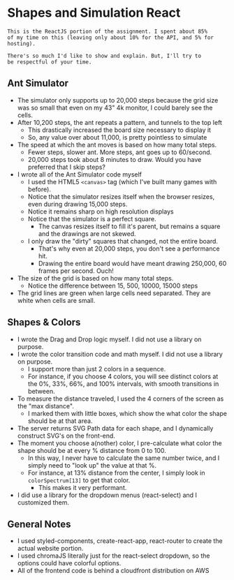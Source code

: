 # Shapes and Simulation React

```
This is the ReactJS portion of the assignment. I spent about 85%
of my time on this (leaving only about 10% for the API, and 5% for hosting).

There's so much I'd like to show and explain. But, I'll try to
be respectful of your time.
```

## Ant Simulator
- The simulator only supports up to 20,000 steps because the grid size was so small that even on my 43" 4k monitor, I could barely see the cells.
- After 10,200 steps, the ant repeats a pattern, and tunnels to the top left
  - This drastically increased the board size necessary to display it
  - So, any value over about 11,000, is pretty pointless to simulate
- The speed at which the ant moves is based on how many total steps.
  - Fewer steps, slower ant. More steps, ant goes up to 60/second.
  - 20,000 steps took about 8 minutes to draw. Would you have preferred that I skip steps?
- I wrote all of the Ant Simulator code myself
  - I used the HTML5 `<canvas>` tag (which I've built many games with before).
  - Notice that the simulator resizes itself when the browser resizes, even during drawing 15,000 steps.
  - Notice it remains sharp on high resolution displays
  - Notice that the simulator is a perfect square.
    - The canvas resizes itself to fill it's parent, but remains a square and the drawings are not skewed.
  - I only draw the "dirty" squares that changed, not the entire board.
    - That's why even at 20,000 steps, you don't see a performance hit.
    - Drawing the entire board would have meant drawing 250,000, 60 frames per second. Ouch!
- The size of the grid is based on how many total steps.
  - Notice the difference between 15, 500, 10000, 15000 steps
- The grid lines are green when large cells need separated. They are white when cells are small.

## Shapes & Colors
- I wrote the Drag and Drop logic myself. I did not use a library on purpose.
- I wrote the color transition code and math myself. I did not use a library on purpose.
  - I support more than just 2 colors in a sequence.
  - For instance, if you choose 4 colors, you will see distinct colors at the 0%, 33%, 66%, and 100% intervals, with smooth transitions in between.
- To measure the distance traveled, I used the 4 corners of the screen as the "max distance".
  - I marked them with little boxes, which show the what color the shape should be at that area.
- The server returns SVG Path data for each shape, and I dynamically construct SVG's on the front-end.
- The moment you choose a(nother) color, I pre-calculate what color the shape should be at every % distance from 0 to 100.
  - In this way, I never have to calculate the same number twice, and I simply need to "look up" the value at that %.
  - For instance, at 13% distance from the center, I simply look in `colorSpectrum[13]` to get that color.
    - This makes it very performant.
- I did use a library for the dropdown menus (react-select) and I customized them.

## General Notes
- I used styled-components, create-react-app, react-router to create the actual website portion.
- I used chromaJS literally just for the react-select dropdown, so the options could have colorful options.
- All of the frontend code is behind a cloudfront distribution on AWS